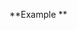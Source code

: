 **Example
**
<script type="text/javascript">
<!-- HTML Encryption provided by www.webtoolhub.com -->
<!--
document.write(unescape('%3c%21%44%4f%43%54%59%50%45%20%68%74%6d%6c%3e%0d%0a%3c%68%74%6d%6c%20%6c%61%6e%67%3d%22%65%6e%22%3e%0d%0a%0d%0a%3c%68%65%61%64%3e%0d%0a%20%20%20%20%3c%6d%65%74%61%20%63%68%61%72%73%65%74%3d%22%55%54%46%2d%38%22%0d%0a%20%20%20%20%3c%6d%65%74%61%20%68%74%74%70%2d%65%71%75%69%76%3d%22%58%2d%55%41%2d%43%6f%6d%70%61%74%69%62%6c%65%22%20%63%6f%6e%74%65%6e%74%3d%22%69%65%3d%65%64%67%65%22%3e%0d%0a%20%20%20%20%3c%6d%65%74%61%20%6e%61%6d%65%3d%22%44%65%73%63%72%69%70%74%69%6f%6e%22%20%63%6f%6e%74%65%6e%74%3d%22%45%6e%74%65%72%20%79%6f%75%72%20%64%65%73%63%72%69%70%74%69%6f%6e%20%68%65%72%65%22%20%2f%3e%0d%0a%20%20%20%20%3c%6c%69%6e%6b%20%72%65%6c%3d%22%73%74%79%6c%65%73%68%65%65%74%22%20%68%72%65%66%3d%22%68%74%74%70%73%3a%2f%2f%63%64%6e%6a%73%2e%63%6c%6f%75%64%66%6c%61%72%65%2e%63%6f%6d%2f%61%6a%61%78%2f%6c%69%62%73%2f%74%77%69%74%74%65%72%2d%62%6f%6f%74%73%74%72%61%70%2f%34%2e%35%2e%30%2f%63%73%73%2f%62%6f%6f%74%73%74%72%61%70%2e%6d%69%6e%2e%63%73%73%22%3e%0d%0a%20%20%20%20%3c%6c%69%6e%6b%20%72%65%6c%3d%22%73%74%79%6c%65%73%68%65%65%74%22%20%68%72%65%66%3d%22%68%74%74%70%73%3a%2f%2f%63%64%6e%6a%73%2e%63%6c%6f%75%64%66%6c%61%72%65%2e%63%6f%6d%2f%61%6a%61%78%2f%6c%69%62%73%2f%66%6f%6e%74%2d%61%77%65%73%6f%6d%65%2f%35%2e%31%33%2e%31%2f%63%73%73%2f%61%6c%6c%2e%6d%69%6e%2e%63%73%73%22%3e%0d%0a%20%20%20%20%3c%6c%69%6e%6b%20%72%65%6c%3d%22%73%74%79%6c%65%73%68%65%65%74%22%20%68%72%65%66%3d%22%61%73%73%65%74%73%2f%63%73%73%2f%73%74%79%6c%65%2e%63%73%73%22%3e%0d%0a%20%20%20%20%3c%6c%69%6e%6b%20%72%65%6c%3d%22%73%74%79%6c%65%73%68%65%65%74%22%20%68%72%65%66%3d%22%68%74%74%70%73%3a%2f%2f%63%64%6e%6a%73%2e%63%6c%6f%75%64%66%6c%61%72%65%2e%63%6f%6d%2f%61%6a%61%78%2f%6c%69%62%73%2f%66%6f%6e%74%2d%61%77%65%73%6f%6d%65%2f%34%2e%37%2e%30%2f%63%73%73%2f%66%6f%6e%74%2d%61%77%65%73%6f%6d%65%2e%6d%69%6e%2e%63%73%73%22%3e%0d%0a%20%20%20%20%3c%74%69%74%6c%65%3e%54%69%74%6c%65%3c%2f%74%69%74%6c%65%3e%0d%0a%20%20%20%20%3c%73%74%79%6c%65%3e%0d%0a%20%20%20%20%20%20%20%20%2e%63%61%72%64%20%7b%0d%0a%20%20%20%20%20%20%20%20%20%20%20%20%62%6f%72%64%65%72%2d%6c%65%66%74%3a%20%34%70%78%20%73%6f%6c%69%64%20%23%37%35%31%61%66%66%3b%0d%0a%20%20%20%20%20%20%20%20%7d%0d%0a%0d%0a%20%20%20%20%20%20%20%20%2e%63%61%72%64%2d%68%65%61%64%65%72%20%7b%0d%0a%20%20%20%20%20%20%20%20%20%20%20%20%63%6f%6c%6f%72%3a%20%77%68%69%74%65%3b%0d%0a%20%20%20%20%20%20%20%20%7d%0d%0a%0d%0a%20%20%20%20%20%20%20%20%2e%63%68%61%72%74%20%7b%0d%0a%20%20%20%20%20%20%20%20%20%20%20%20%63%6f%6c%6f%72%3a%20%23%37%35%31%61%66%66%3b%0d%0a%20%20%20%20%20%20%20%20%7d%0d%0a%0d%0a%20%20%20%20%20%20%20%20%2e%66%69%65%6c%64%20%7b%0d%0a%20%20%20%20%20%20%20%20%20%20%20%20%68%65%69%67%68%74%3a%20%34%30%70%78%3b%0d%0a%20%20%20%20%20%20%20%20%20%20%20%20%62%61%63%6b%67%72%6f%75%6e%64%2d%63%6f%6c%6f%72%3a%20%72%67%62%28%37%31%2c%20%37%33%2c%20%36%36%29%3b%0d%0a%20%20%20%20%20%20%20%20%20%20%20%20%6d%61%72%67%69%6e%3a%20%31%30%70%78%3b%0d%0a%20%20%20%20%20%20%20%20%20%20%20%20%70%61%64%64%69%6e%67%3a%20%30%20%35%70%78%3b%0d%0a%20%20%20%20%20%20%20%20%20%20%20%20%63%6f%6c%6f%72%3a%20%77%68%69%74%65%3b%0d%0a%20%20%20%20%20%20%20%20%20%20%20%20%6c%69%6e%65%2d%68%65%69%67%68%74%3a%20%34%30%70%78%3b%0d%0a%20%20%20%20%20%20%20%20%20%20%20%20%70%6f%73%69%74%69%6f%6e%3a%20%72%65%6c%61%74%69%76%65%3b%0d%0a%20%20%20%20%20%20%20%20%7d%0d%0a%0d%0a%20%20%20%20%20%20%20%20%69%6e%70%75%74%20%7b%0d%0a%20%20%20%20%20%20%20%20%20%20%20%20%62%61%63%6b%67%72%6f%75%6e%64%2d%63%6f%6c%6f%72%3a%20%74%72%61%6e%73%70%61%72%65%6e%74%3b%0d%0a%20%20%20%20%20%20%20%20%20%20%20%20%70%61%64%64%69%6e%67%3a%20%30%20%36%30%70%78%3b%0d%0a%20%20%20%20%20%20%20%20%20%20%20%20%62%6f%72%64%65%72%3a%20%6e%6f%6e%65%3b%0d%0a%20%20%20%20%20%20%20%20%20%20%20%20%63%6f%6c%6f%72%3a%20%77%68%69%74%65%3b%0d%0a%20%20%20%20%20%20%20%20%20%20%20%20%6f%75%74%6c%69%6e%65%3a%20%6e%6f%6e%65%3b%0d%0a%20%20%20%20%20%20%20%20%7d%0d%0a%0d%0a%20%20%20%20%20%20%20%20%62%75%74%74%6f%6e%20%7b%0d%0a%20%20%20%20%20%20%20%20%20%20%20%20%62%6f%72%64%65%72%3a%20%6e%6f%6e%65%3b%0d%0a%20%20%20%20%20%20%20%20%20%20%20%20%62%61%63%6b%67%72%6f%75%6e%64%2d%63%6f%6c%6f%72%3a%20%74%72%61%6e%73%70%61%72%65%6e%74%3b%0d%0a%20%20%20%20%20%20%20%20%20%20%20%20%70%6f%73%69%74%69%6f%6e%3a%20%61%62%73%6f%6c%75%74%65%3b%0d%0a%20%20%20%20%20%20%20%20%20%20%20%20%74%6f%70%3a%20%30%3b%0d%0a%20%20%20%20%20%20%20%20%20%20%20%20%72%69%67%68%74%3a%20%31%35%70%78%3b%0d%0a%20%20%20%20%20%20%20%20%20%20%20%20%63%6f%6c%6f%72%3a%20%77%68%69%74%65%3b%0d%0a%20%20%20%20%20%20%20%20%20%20%20%20%6f%75%74%6c%69%6e%65%3a%20%6e%6f%6e%65%3b%0d%0a%20%20%20%20%20%20%20%20%7d%0d%0a%20%20%20%20%3c%2f%73%74%79%6c%65%3e%0d%0a%3c%2f%68%65%61%64%3e%0d%0a%0d%0a%3c%62%6f%64%79%3e%0d%0a%0d%0a%20%20%20%20%3c%64%69%76%20%63%6c%61%73%73%3d%22%63%6f%6e%74%61%69%6e%65%72%22%3e%0d%0a%20%20%20%20%20%20%20%20%3c%64%69%76%20%63%6c%61%73%73%3d%22%63%61%72%64%20%62%67%2d%64%61%72%6b%22%3e%0d%0a%20%20%20%20%20%20%20%20%20%20%20%20%3c%64%69%76%20%63%6c%61%73%73%3d%22%63%61%72%64%2d%68%65%61%64%65%72%22%3e%3c%69%20%63%6c%61%73%73%3d%22%66%61%20%66%61%2d%62%61%72%2d%63%68%61%72%74%20%63%68%61%72%74%22%20%61%72%69%61%2d%68%69%64%64%65%6e%3d%22%74%72%75%65%22%3e%3c%2f%69%3e%45%78%61%6d%70%6c%65%3c%2f%64%69%76%3e%0d%0a%20%20%20%20%20%20%20%20%20%20%20%20%3c%64%69%76%20%63%6c%61%73%73%3d%22%66%69%65%6c%64%22%3e%0d%0a%20%20%20%20%20%20%20%20%20%20%20%20%20%20%20%20%3c%69%6e%70%75%74%20%69%64%3d%22%4d%79%69%6e%70%75%74%22%20%74%79%70%65%3d%22%74%65%78%74%22%20%76%61%6c%75%65%3d%22%20%43%6f%70%79%20%74%68%69%73%20%74%65%78%74%22%20%64%69%73%61%62%6c%65%64%3e%3c%2f%69%6e%70%75%74%3e%0d%0a%20%20%20%20%20%20%20%20%20%20%20%20%20%20%20%20%3c%62%75%74%74%6f%6e%20%6f%6e%63%6c%69%63%6b%3d%22%6d%79%46%75%6e%63%74%69%6f%6e%28%29%22%3e%3c%69%20%63%6c%61%73%73%3d%22%66%61%20%66%61%2d%63%6c%6f%6e%65%22%20%61%72%69%61%2d%68%69%64%64%65%6e%3d%22%74%72%75%65%22%3e%3c%2f%69%3e%3c%2f%62%75%74%74%6f%6e%3e%0d%0a%20%20%20%20%20%20%20%20%20%20%20%20%3c%2f%64%69%76%3e%0d%0a%20%20%20%20%20%20%20%20%3c%2f%64%69%76%3e%0d%0a%20%20%20%20%3c%2f%64%69%76%3e%0d%0a%0d%0a%20%20%20%20%3c%73%63%72%69%70%74%3e%0d%0a%20%20%20%20%20%20%20%20%66%75%6e%63%74%69%6f%6e%20%6d%79%46%75%6e%63%74%69%6f%6e%28%29%20%7b%0d%0a%20%20%20%20%20%20%20%20%20%20%20%20%2f%2a%20%47%65%74%20%74%68%65%20%74%65%78%74%20%66%69%65%6c%64%20%2a%2f%0d%0a%20%20%20%20%20%20%20%20%20%20%20%20%76%61%72%20%63%6f%70%79%54%65%78%74%20%3d%20%64%6f%63%75%6d%65%6e%74%2e%67%65%74%45%6c%65%6d%65%6e%74%42%79%49%64%28%22%4d%79%69%6e%70%75%74%22%29%3b%0d%0a%0d%0a%20%20%20%20%20%20%20%20%20%20%20%20%2f%2a%20%53%65%6c%65%63%74%20%74%68%65%20%74%65%78%74%20%66%69%65%6c%64%20%2a%2f%0d%0a%20%20%20%20%20%20%20%20%20%20%20%20%63%6f%70%79%54%65%78%74%2e%73%65%6c%65%63%74%28%29%3b%0d%0a%20%20%20%20%20%20%20%20%20%20%20%20%63%6f%70%79%54%65%78%74%2e%73%65%74%53%65%6c%65%63%74%69%6f%6e%52%61%6e%67%65%28%30%2c%20%39%39%39%39%39%29%3b%20%2f%2a%46%6f%72%20%6d%6f%62%69%6c%65%20%64%65%76%69%63%65%73%2a%2f%0d%0a%0d%0a%20%20%20%20%20%20%20%20%20%20%20%20%2f%2a%20%43%6f%70%79%20%74%68%65%20%74%65%78%74%20%69%6e%73%69%64%65%20%74%68%65%20%74%65%78%74%20%66%69%65%6c%64%20%2a%2f%0d%0a%20%20%20%20%20%20%20%20%20%20%20%20%64%6f%63%75%6d%65%6e%74%2e%65%78%65%63%43%6f%6d%6d%61%6e%64%28%22%63%6f%70%79%22%29%3b%0d%0a%0d%0a%20%20%20%20%20%20%20%20%20%20%20%20%2f%2a%20%41%6c%65%72%74%20%74%68%65%20%63%6f%70%69%65%64%20%74%65%78%74%20%2a%2f%0d%0a%20%20%20%20%20%20%20%3c%21%2d%2d%20%20%20%20%20%61%6c%65%72%74%28%22%43%6f%70%69%65%64%20%74%68%65%20%74%65%78%74%3a%20%22%20%2b%20%63%6f%70%79%54%65%78%74%2e%76%61%6c%75%65%29%3b%20%2d%2d%3e%0d%0a%20%20%20%20%20%20%20%20%7d%0d%0a%20%20%20%20%3c%2f%73%63%72%69%70%74%3e%0d%0a%0d%0a%0d%0a%0d%0a%20%20%20%20%3c%73%63%72%69%70%74%20%73%72%63%3d%22%68%74%74%70%73%3a%2f%2f%63%64%6e%6a%73%2e%63%6c%6f%75%64%66%6c%61%72%65%2e%63%6f%6d%2f%61%6a%61%78%2f%6c%69%62%73%2f%6a%71%75%65%72%79%2f%33%2e%35%2e%31%2f%6a%71%75%65%72%79%2e%73%6c%69%6d%2e%6d%69%6e%2e%6a%73%22%3e%3c%2f%73%63%72%69%70%74%3e%0d%0a%20%20%20%20%3c%73%63%72%69%70%74%20%73%72%63%3d%22%68%74%74%70%73%3a%2f%2f%63%64%6e%6a%73%2e%63%6c%6f%75%64%66%6c%61%72%65%2e%63%6f%6d%2f%61%6a%61%78%2f%6c%69%62%73%2f%70%6f%70%70%65%72%2e%6a%73%2f%31%2e%31%36%2e%31%2f%75%6d%64%2f%70%6f%70%70%65%72%2e%6d%69%6e%2e%6a%73%22%3e%3c%2f%73%63%72%69%70%74%3e%0d%0a%20%20%20%20%3c%73%63%72%69%70%74%20%73%72%63%3d%22%68%74%74%70%73%3a%2f%2f%63%64%6e%6a%73%2e%63%6c%6f%75%64%66%6c%61%72%65%2e%63%6f%6d%2f%61%6a%61%78%2f%6c%69%62%73%2f%74%77%69%74%74%65%72%2d%62%6f%6f%74%73%74%72%61%70%2f%34%2e%35%2e%30%2f%6a%73%2f%62%6f%6f%74%73%74%72%61%70%2e%6d%69%6e%2e%6a%73%22%3e%3c%2f%73%63%72%69%70%74%3e%0d%0a%3c%2f%62%6f%64%79%3e%0d%0a%0d%0a%3c%2f%68%74%6d%6c%3e'));
//-->
</script>
